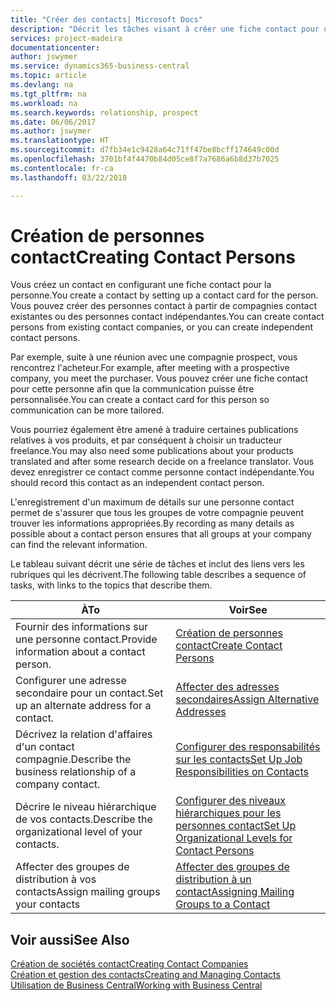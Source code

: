 ```yaml
---
title: "Créer des contacts| Microsoft Docs"
description: "Décrit les tâches visant à créer une fiche contact pour une personne, par exemple, un prospect ou un fournisseur, afin de définir les relations et personnaliser la communication."
services: project-madeira
documentationcenter: 
author: jswymer
ms.service: dynamics365-business-central
ms.topic: article
ms.devlang: na
ms.tgt_pltfrm: na
ms.workload: na
ms.search.keywords: relationship, prospect
ms.date: 06/06/2017
ms.author: jswymer
ms.translationtype: HT
ms.sourcegitcommit: d7fb34e1c9428a64c71ff47be8bcff174649c00d
ms.openlocfilehash: 3701bf4f4470b84d05ce8f7a7686a6b8d37b7025
ms.contentlocale: fr-ca
ms.lasthandoff: 03/22/2018

---
```

# <a name="creating-contact-persons"></a><span data-ttu-id="7dd94-103">Création de personnes contact</span><span class="sxs-lookup"><span data-stu-id="7dd94-103">Creating Contact Persons</span></span>
<span data-ttu-id="7dd94-104">Vous créez un contact en configurant une fiche contact pour la personne.</span><span class="sxs-lookup"><span data-stu-id="7dd94-104">You create a contact by setting up a contact card for the person.</span></span> <span data-ttu-id="7dd94-105">Vous pouvez créer des personnes contact à partir de compagnies contact existantes ou des personnes contact indépendantes.</span><span class="sxs-lookup"><span data-stu-id="7dd94-105">You can create contact persons from existing contact companies, or you can create independent contact persons.</span></span>

<span data-ttu-id="7dd94-106">Par exemple, suite à une réunion avec une compagnie prospect, vous rencontrez l'acheteur.</span><span class="sxs-lookup"><span data-stu-id="7dd94-106">For example, after meeting with a prospective company, you meet the purchaser.</span></span> <span data-ttu-id="7dd94-107">Vous pouvez créer une fiche contact pour cette personne afin que la communication puisse être personnalisée.</span><span class="sxs-lookup"><span data-stu-id="7dd94-107">You can create a contact card for this person so communication can be more tailored.</span></span>

<span data-ttu-id="7dd94-108">Vous pourriez également être amené à traduire certaines publications relatives à vos produits, et par conséquent à choisir un traducteur freelance.</span><span class="sxs-lookup"><span data-stu-id="7dd94-108">You may also need some publications about your products translated and after some research decide on a freelance translator.</span></span> <span data-ttu-id="7dd94-109">Vous devez enregistrer ce contact comme personne contact indépendante.</span><span class="sxs-lookup"><span data-stu-id="7dd94-109">You should record this contact as an independent contact person.</span></span>

<span data-ttu-id="7dd94-110">L'enregistrement d'un maximum de détails sur une personne contact permet de s'assurer que tous les groupes de votre compagnie peuvent trouver les informations appropriées.</span><span class="sxs-lookup"><span data-stu-id="7dd94-110">By recording as many details as possible about a contact person ensures that all groups at your company can find the relevant information.</span></span>

<span data-ttu-id="7dd94-111">Le tableau suivant décrit une série de tâches et inclut des liens vers les rubriques qui les décrivent.</span><span class="sxs-lookup"><span data-stu-id="7dd94-111">The following table describes a sequence of tasks, with links to the topics that describe them.</span></span>

| <span data-ttu-id="7dd94-112">À</span><span class="sxs-lookup"><span data-stu-id="7dd94-112">To</span></span> | <span data-ttu-id="7dd94-113">Voir</span><span class="sxs-lookup"><span data-stu-id="7dd94-113">See</span></span> |
| --- | --- |
| <span data-ttu-id="7dd94-114">Fournir des informations sur une personne contact.</span><span class="sxs-lookup"><span data-stu-id="7dd94-114">Provide information about a contact person.</span></span> |[<span data-ttu-id="7dd94-115">Création de personnes contact</span><span class="sxs-lookup"><span data-stu-id="7dd94-115">Create Contact Persons</span></span>](marketing-how-create-contact-persons.md) |
| <span data-ttu-id="7dd94-116">Configurer une adresse secondaire pour un contact.</span><span class="sxs-lookup"><span data-stu-id="7dd94-116">Set up an alternate address for a contact.</span></span> |[<span data-ttu-id="7dd94-117">Affecter des adresses secondaires</span><span class="sxs-lookup"><span data-stu-id="7dd94-117">Assign Alternative Addresses</span></span>](marketing-how-assign-alternate-address.md) |
| <span data-ttu-id="7dd94-118">Décrivez la relation d'affaires d'un contact compagnie.</span><span class="sxs-lookup"><span data-stu-id="7dd94-118">Describe the business relationship of a company contact.</span></span> |[<span data-ttu-id="7dd94-119">Configurer des responsabilités sur les contacts</span><span class="sxs-lookup"><span data-stu-id="7dd94-119">Set Up Job Responsibilities on Contacts</span></span>](marketing-job-responsibilities.md) |
| <span data-ttu-id="7dd94-120">Décrire le niveau hiérarchique de vos contacts.</span><span class="sxs-lookup"><span data-stu-id="7dd94-120">Describe the organizational level of your contacts.</span></span> |[<span data-ttu-id="7dd94-121">Configurer des niveaux hiérarchiques pour les personnes contact</span><span class="sxs-lookup"><span data-stu-id="7dd94-121">Set Up Organizational Levels for Contact Persons</span></span>](marketing-organizational-levels.md) |
| <span data-ttu-id="7dd94-122">Affecter des groupes de distribution à vos contacts</span><span class="sxs-lookup"><span data-stu-id="7dd94-122">Assign mailing groups your contacts</span></span> |[<span data-ttu-id="7dd94-123">Affecter des groupes de distribution à un contact</span><span class="sxs-lookup"><span data-stu-id="7dd94-123">Assigning Mailing Groups to a Contact</span></span>](marketing-mailing-groups.md) |

## <a name="see-also"></a><span data-ttu-id="7dd94-124">Voir aussi</span><span class="sxs-lookup"><span data-stu-id="7dd94-124">See Also</span></span>
[<span data-ttu-id="7dd94-125">Création de sociétés contact</span><span class="sxs-lookup"><span data-stu-id="7dd94-125">Creating Contact Companies</span></span>](marketing-create-contact-companies.md)  
[<span data-ttu-id="7dd94-126">Création et gestion des contacts</span><span class="sxs-lookup"><span data-stu-id="7dd94-126">Creating and Managing Contacts</span></span>]()  
[<span data-ttu-id="7dd94-127">Utilisation de Business Central</span><span class="sxs-lookup"><span data-stu-id="7dd94-127">Working with Business Central</span></span>](ui-work-product.md)

